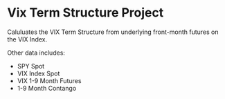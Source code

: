 # Vix Term Structure Project

Caluluates the VIX Term Structure from underlying front-month futures on the VIX Index.

Other data includes:

- SPY Spot
- VIX Index Spot
- VIX 1-9 Month Futures
- 1-9 Month Contango
